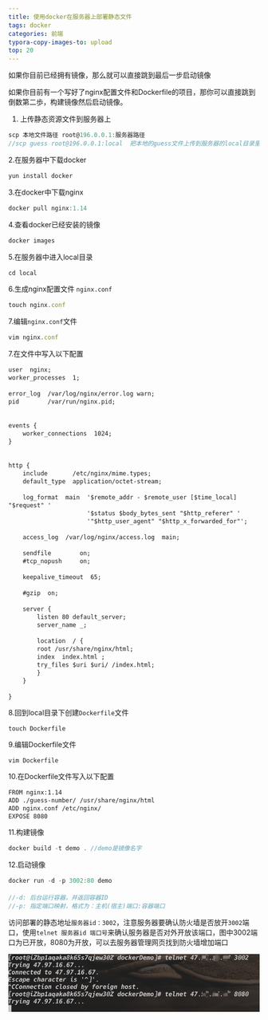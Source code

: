 ```yaml
---
title: 使用docker在服务器上部署静态文件
tags: docker
categories: 前端
typora-copy-images-to: upload
top: 20
---
```


如果你目前已经拥有镜像，那么就可以直接跳到最后一步启动镜像

如果你目前有一个写好了nginx配置文件和Dockerfile的项目，那你可以直接跳到倒数第二歩，构建镜像然后启动镜像。
<!--more-->
1.  上传静态资源文件到服务器上

```javascript
scp 本地文件路径 root@196.0.0.1:服务器路径
//scp guess root@196.0.0.1:local  把本地的guess文件上传到服务器的local目录里

```

2.在服务器中下载docker

```javascript
yun install docker

```

3.在docker中下载nginx

```javascript
docker pull nginx:1.14
```

4.查看docker已经安装的镜像

```javascript
docker images
```

5.在服务器中进入local目录

```javascript
cd local
```

6.生成nginx配置文件 `nginx.conf`

```javascript
touch nginx.conf
```

7.编辑`nginx.conf`文件

```javascript
vim nginx.conf
```

7.在文件中写入以下配置

```nginx
user  nginx;
worker_processes  1;

error_log  /var/log/nginx/error.log warn;
pid        /var/run/nginx.pid;


events {
    worker_connections  1024;
}


http {
    include       /etc/nginx/mime.types;
    default_type  application/octet-stream;

    log_format  main  '$remote_addr - $remote_user [$time_local] "$request" '
                      '$status $body_bytes_sent "$http_referer" '
                      '"$http_user_agent" "$http_x_forwarded_for"';

    access_log  /var/log/nginx/access.log  main;

    sendfile        on;
    #tcp_nopush     on;

    keepalive_timeout  65;

    #gzip  on;

    server {
        listen 80 default_server;
        server_name _;

        location  / {
        root /usr/share/nginx/html;
        index  index.html ;
        try_files $uri $uri/ /index.html;
        }
    }

}

```

8.回到local目录下创建`Dockerfile`文件

```nginx
touch Dockerfile
```

9.编辑Dockerfile文件

```nginx
vim Dockerfile
```

10.在Dockerfile文件写入以下配置

```nginx
FROM nginx:1.14
ADD ./guess-number/ /usr/share/nginx/html
ADD nginx.conf /etc/nginx/
EXPOSE 8080
```

11.构建镜像

```javascript
docker build -t demo . //demo是镜像名字
```

12.启动镜像

```javascript
docker run -d -p 3002:80 demo 

//-d: 后台运行容器，并返回容器ID
//-p: 指定端口映射，格式为：主机(宿主)端口:容器端口
```

访问部署的静态地址`服务器id：3002`，注意服务器要确认防火墙是否放开`3002`端口，使用`telnet 服务器id 端口号`来确认服务器是否对外开放该端口，图中3002端口为已开放，8080为开放，可以去服务器管理网页找到防火墙增加端口

![](https://raw.githubusercontent.com/rht-fsang/md-image/master/img/Snipaste_2023-03-22_17-48-25.png)
